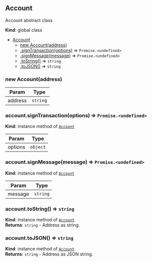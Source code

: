 <a name="Account"></a>

## Account
Account abstract class

**Kind**: global class  

* [Account](#Account)
    * [new Account(address)](#new_Account_new)
    * [.signTransaction(options)](#Account+signTransaction) ⇒ <code>Promise.&lt;undefined&gt;</code>
    * [.signMessage(message)](#Account+signMessage) ⇒ <code>Promise.&lt;undefined&gt;</code>
    * [.toString()](#Account+toString) ⇒ <code>string</code>
    * [.toJSON()](#Account+toJSON) ⇒ <code>string</code>

<a name="new_Account_new"></a>

### new Account(address)

| Param | Type |
| --- | --- |
| address | <code>string</code> | 

<a name="Account+signTransaction"></a>

### account.signTransaction(options) ⇒ <code>Promise.&lt;undefined&gt;</code>
**Kind**: instance method of [<code>Account</code>](#Account)  

| Param | Type |
| --- | --- |
| options | <code>object</code> | 

<a name="Account+signMessage"></a>

### account.signMessage(message) ⇒ <code>Promise.&lt;undefined&gt;</code>
**Kind**: instance method of [<code>Account</code>](#Account)  

| Param | Type |
| --- | --- |
| message | <code>string</code> | 

<a name="Account+toString"></a>

### account.toString() ⇒ <code>string</code>
**Kind**: instance method of [<code>Account</code>](#Account)  
**Returns**: <code>string</code> - Address as string.  
<a name="Account+toJSON"></a>

### account.toJSON() ⇒ <code>string</code>
**Kind**: instance method of [<code>Account</code>](#Account)  
**Returns**: <code>string</code> - Address as JSON string.  
